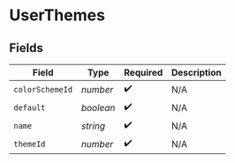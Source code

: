 # UserThemes


## Fields

| Field              | Type               | Required           | Description        |
| ------------------ | ------------------ | ------------------ | ------------------ |
| `colorSchemeId`    | *number*           | :heavy_check_mark: | N/A                |
| `default`          | *boolean*          | :heavy_check_mark: | N/A                |
| `name`             | *string*           | :heavy_check_mark: | N/A                |
| `themeId`          | *number*           | :heavy_check_mark: | N/A                |